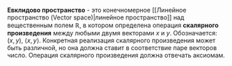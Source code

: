 **Евклидово пространство** - это конечномерное [[Линейное пространство (Vector space)|линейное пространство]] над вещественным полем $\mathbb{R}$, в котором определена операция **скалярного произведения** между любыми двумя векторами $x$ и $y$. Обозначается: $(x,y)$, $\langle x,y\rangle$. Конкретная реализация скалярного произведения может быть различной, но она должна ставит в соответствие паре векторов число. Операция скалярного произведения должна отвечать аксиомам.
